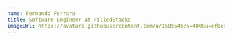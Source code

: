 ```yaml
---
name: Fernando Ferrara
title: Software Engineer at FilledStacks
imageUrl: https://avatars.githubusercontent.com/u/1505545?s=400&u=ef0edf4a076e192b152ed7fdf2288a8984823dca&v=4
---
```

